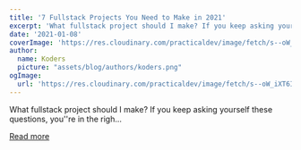 ```yaml
---
title: '7 Fullstack Projects You Need to Make in 2021'
excerpt: 'What fullstack project should I make? If you keep asking yourself these questions, you''re in the righ...'
date: '2021-01-08'
coverImage: 'https://res.cloudinary.com/practicaldev/image/fetch/s--oW_iXT6I--/c_imagga_scale,f_auto,fl_progressive,h_420,q_auto,w_1000/https://dev-to-uploads.s3.amazonaws.com/i/i5w3zu4cj9ojuhmr1hx9.png'
author:
  name: Koders
  picture: "assets/blog/authors/koders.png"
ogImage:
  url: 'https://res.cloudinary.com/practicaldev/image/fetch/s--oW_iXT6I--/c_imagga_scale,f_auto,fl_progressive,h_420,q_auto,w_1000/https://dev-to-uploads.s3.amazonaws.com/i/i5w3zu4cj9ojuhmr1hx9.png'
---
```


What fullstack project should I make? If you keep asking yourself these questions, you''re in the righ...

[Read more](https://dev.to/hb/7-fullstack-projects-you-need-to-make-in-2021-bdn)
